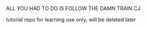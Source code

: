 ALL YOU HAD TO DO IS FOLLOW THE DAMN TRAIN CJ


tutorial repo for learning use only,
will be  deleted later

